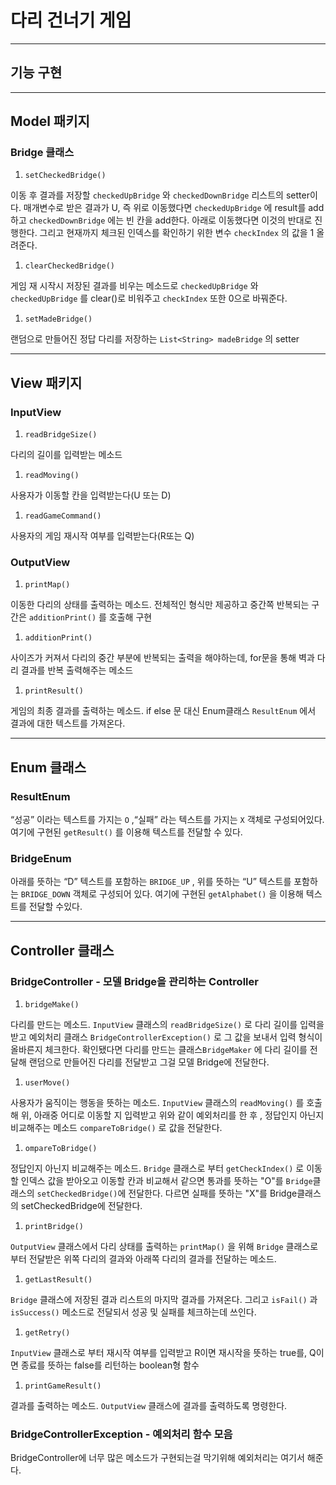 # 다리 건너기 게임

---

## 기능 구현

---

## Model 패키지

### Bridge 클래스

1. `setCheckedBridge()`

이동 후 결과를 저장할 `checkedUpBridge` 와 `checkedDownBridge` 리스트의 setter이다. 매개변수로 받은 결과가 U, 즉 위로 이동했다면 `checkedUpBridge` 에 result를 add하고 `checkedDownBridge` 에는 빈 칸을 add한다. 아래로 이동했다면 이것의 반대로 진행한다. 그리고 현재까지 체크된 인덱스를 확인하기 위한 변수 `checkIndex` 의 값을 1 올려준다.

1. `clearCheckedBridge()`

게임 재 시작시 저장된 결과를 비우는 메소드로 `checkedUpBridge` 와 `checkedUpBridge` 를 clear()로 비워주고 `checkIndex` 또한 0으로 바꿔준다.

1. `setMadeBridge()`

랜덤으로 만들어진 정답 다리를 저장하는  `List<String> madeBridge` 의 setter

---

## View 패키지

### InputView

1. `readBridgeSize()` 

다리의 길이를 입력받는 메소드

1. `readMoving()`

사용자가 이동할 칸을 입력받는다(U 또는 D)

1. `readGameCommand()`

사용자의 게임 재시작 여부를 입력받는다(R또는 Q)

### OutputView

1. `printMap()`

이동한 다리의 상태를 출력하는 메소드.  전체적인 형식만 제공하고 중간쪽 반복되는 구간은 `additionPrint()` 를 호출해 구현

1. `additionPrint()`

사이즈가 커져서 다리의 중간 부분에 반복되는 출력을 해야하는데, for문을 통해 벽과 다리 결과를 반복 출력해주는 메소드

1. `printResult()`

게임의 최종 결과를 출력하는 메소드. if else 문 대신 Enum클래스 `ResultEnum` 에서 결과에 대한 텍스트를 가져온다.

---

## Enum 클래스

### ResultEnum

“성공” 이라는 텍스트를 가지는 `O` ,“실패” 라는 텍스트를 가지는 `X` 객체로 구성되어있다.  여기에 구현된 `getResult()` 를 이용해 텍스트를 전달할 수 있다.

### BridgeEnum

아래를 뜻하는 “D” 텍스트를 포함하는 `BRIDGE_UP` , 위를 뜻하는 “U” 텍스트를 포함하는 `BRIDGE_DOWN` 객체로 구성되어 있다. 여기에 구현된 `getAlphabet()` 을 이용해 텍스트를 전달할 수있다.

---

## Controller 클래스

### BridgeController - 모델 Bridge을 관리하는 Controller

1. `bridgeMake()` 

다리를 만드는 메소드. `InputView` 클래스의 `readBridgeSize()` 로 다리 길이를 입력을 받고 예외처리 클래스 `BridgeControllerException()` 로 그 값을 보내서 입력 형식이 올바른지 체크한다.  확인됐다면 다리를 만드는 클래스`BridgeMaker` 에 다리 길이를 전달해 랜덤으로 만들어진 다리를 전달받고 그걸 모델 Bridge에 전달한다.

1. `userMove()`

사용자가 움직이는 행동을 뜻하는 메소드. `InputView` 클래스의 `readMoving()` 를 호출해 위, 아래중 어디로 이동할 지 입력받고 위와 같이 예외처리를 한 후 , 정답인지 아닌지 비교해주는 메소드 `compareToBridge()` 로 값을 전달한다.

1. `ompareToBridge()`

 정답인지 아닌지 비교해주는 메소드.  `Bridge` 클래스로 부터 `getCheckIndex()` 로 이동할 인덱스 값을 받아오고 이동할 칸과 비교해서 같으면 통과를 뜻하는 "O"를 `Bridge`클래스의 `setCheckedBridge()`에 전달한다. 다르면 실패를 뜻하는 "X"를 Bridge클래스의 setCheckedBridge에 전달한다.

1. `printBridge()` 

`OutputView` 클래스에서 다리 상태를 출력하는 `printMap()` 을 위해 `Bridge` 클래스로 부터 전달받은 위쪽 다리의 결과와 아래쪽 다리의 결과를 전달하는 메소드.

1. `getLastResult()` 

`Bridge` 클래스에 저장된 결과 리스트의 마지막 결과를 가져온다.  그리고 `isFail()` 과 `isSuccess()` 메소드로 전달되서 성공 및 실패를 체크하는데 쓰인다. 

1. `getRetry()` 

`InputView` 클래스로 부터 재시작 여부를 입력받고 R이면 재시작을 뜻하는 true를, Q이면 종료를 뜻하는 false를 리턴하는 boolean형 함수

1. `printGameResult()`

결과를 출력하는 메소드. `OutputView` 클래스에 결과를 출력하도록 명령한다.

### BridgeControllerException - 예외처리 함수 모음

BridgeController에 너무 많은 메소드가 구현되는걸 막기위해 예외처리는 여기서 해준다.